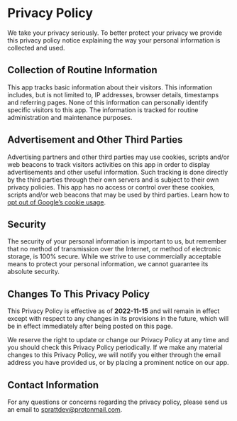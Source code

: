 # Privacy Policy

We take your privacy seriously. To better protect your privacy we provide this privacy policy notice explaining the way your personal information is collected and used.


## Collection of Routine Information

This app tracks basic information about their visitors. This information includes, but is not limited to, IP addresses, browser details, timestamps and referring pages. None of this information can personally identify specific visitors to this app. The information is tracked for routine administration and maintenance purposes.


## Advertisement and Other Third Parties

Advertising partners and other third parties may use cookies, scripts and/or web beacons to track visitors activities on this app in order to display advertisements and other useful information. Such tracking is done directly by the third parties through their own servers and is subject to their own privacy policies. This app has no access or control over these cookies, scripts and/or web beacons that may be used by third parties. Learn how to [opt out of Google’s cookie usage](http://www.google.com/privacy_ads.html).


## Security

The security of your personal information is important to us, but remember that no method of transmission over the Internet, or method of electronic storage, is 100% secure. While we strive to use commercially acceptable means to protect your personal information, we cannot guarantee its absolute security.


## Changes To This Privacy Policy

This Privacy Policy is effective as of **2022-11-15** and will remain in effect except with respect to any changes in its provisions in the future, which will be in effect immediately after being posted on this page.

We reserve the right to update or change our Privacy Policy at any time and you should check this Privacy Policy periodically. If we make any material changes to this Privacy Policy, we will notify you either through the email address you have provided us, or by placing a prominent notice on our app.


## Contact Information

For any questions or concerns regarding the privacy policy, please send us an email to sprattdev@protonmail.com.
